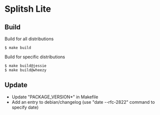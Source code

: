 # Splitsh Lite

## Build

Build for all distributions

```
$ make build
```

Build for specific distributions

```
$ make build@jessie
$ make build@wheezy
```

## Update

* Update "PACKAGE_VERSION*" in Makefile
* Add an entry to debian/changelog (use "date --rfc-2822" command to specify date)
